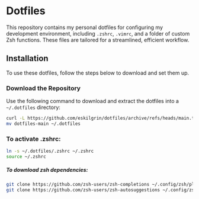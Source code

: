 # Dotfiles

This repository contains my personal dotfiles for configuring my development environment, including `.zshrc`, `.vimrc`, and a folder of custom Zsh functions. These files are tailored for a streamlined, efficient workflow.

## Installation

To use these dotfiles, follow the steps below to download and set them up.

### Download the Repository

Use the following command to download and extract the dotfiles into a `~/.dotfiles` directory:

```bash
curl -L https://github.com/eskilgrin/dotfiles/archive/refs/heads/main.tar.gz | tar -xz
mv dotfiles-main ~/.dotfiles
```


### To activate .zshrc:
```bash
ln -s ~/.dotfiles/.zshrc ~/.zshrc
source ~/.zshrc
```

##### To download zsh dependencies:
```bash
git clone https://github.com/zsh-users/zsh-completions ~/.config/zsh/plugins/zsh-completions
git clone https://github.com/zsh-users/zsh-autosuggestions ~/.config/zsh/plugins/zsh-autosuggestions
